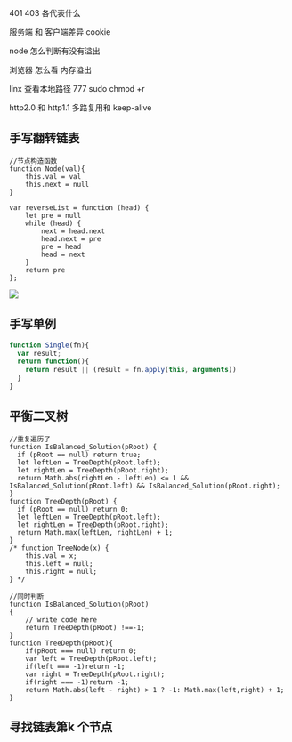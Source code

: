 

401 403 各代表什么 


服务端  和 客户端差异 cookie


node  怎么判断有没有溢出


浏览器 怎么看 内存溢出

linx 查看本地路径  777 sudo  chmod +r



http2.0 和 http1.1 多路复用和 keep-alive



## 手写翻转链表

```JS
//节点构造函数
function Node(val){
    this.val = val
    this.next = null
}

var reverseList = function (head) {
    let pre = null
    while (head) {
        next = head.next
        head.next = pre
        pre = head
        head = next
    }
    return pre
};

```

![](https://tva1.sinaimg.cn/large/0081Kckwgy1gkdzgsv6opj30sc0gqtbp.jpg)

## 手写单例



```js
function Single(fn){
  var result;
  return function(){
    return result || (result = fn.apply(this, arguments))
  }
}


```

## 平衡二叉树

```JS
//重复遍历了
function IsBalanced_Solution(pRoot) {
  if (pRoot == null) return true;
  let leftLen = TreeDepth(pRoot.left);
  let rightLen = TreeDepth(pRoot.right);
  return Math.abs(rightLen - leftLen) <= 1 && IsBalanced_Solution(pRoot.left) && IsBalanced_Solution(pRoot.right);
}
function TreeDepth(pRoot) {
  if (pRoot == null) return 0;
  let leftLen = TreeDepth(pRoot.left);
  let rightLen = TreeDepth(pRoot.right);
  return Math.max(leftLen, rightLen) + 1;
}
/* function TreeNode(x) {
    this.val = x;
    this.left = null;
    this.right = null;
} */

//同时判断
function IsBalanced_Solution(pRoot)
{
    // write code here
    return TreeDepth(pRoot) !==-1;
}
function TreeDepth(pRoot){
    if(pRoot === null) return 0;
    var left = TreeDepth(pRoot.left);
    if(left === -1)return -1;
    var right = TreeDepth(pRoot.right);
    if(right === -1)return -1;
    return Math.abs(left - right) > 1 ? -1: Math.max(left,right) + 1;
}

```


## 寻找链表第k 个节点


